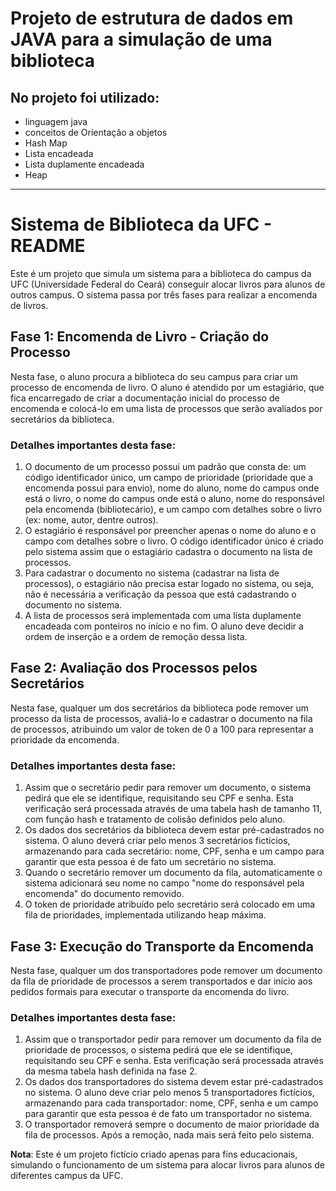 # Projeto de estrutura de dados em JAVA para a simulação de uma biblioteca

## No projeto foi utilizado:
* linguagem java
* conceitos de Orientação a objetos
* Hash Map
* Lista encadeada
* Lista duplamente encadeada
* Heap 
______________________________________

# Sistema de Biblioteca da UFC - README

Este é um projeto que simula um sistema para a biblioteca do campus da UFC (Universidade Federal do Ceará) conseguir alocar livros para alunos de outros campus. O sistema passa por três fases para realizar a encomenda de livros.

## Fase 1: Encomenda de Livro - Criação do Processo

Nesta fase, o aluno procura a biblioteca do seu campus para criar um processo de encomenda de livro. O aluno é atendido por um estagiário, que fica encarregado de criar a documentação inicial do processo de encomenda e colocá-lo em uma lista de processos que serão avaliados por secretários da biblioteca.

### Detalhes importantes desta fase:

1. O documento de um processo possui um padrão que consta de: um código identificador único, um campo de prioridade (prioridade que a encomenda possui para envio), nome do aluno, nome do campus onde está o livro, o nome do campus onde está o aluno, nome do responsável pela encomenda (bibliotecário), e um campo com detalhes sobre o livro (ex: nome, autor, dentre outros).
2. O estagiário é responsável por preencher apenas o nome do aluno e o campo com detalhes sobre o livro. O código identificador único é criado pelo sistema assim que o estagiário cadastra o documento na lista de processos.
3. Para cadastrar o documento no sistema (cadastrar na lista de processos), o estagiário não precisa estar logado no sistema, ou seja, não é necessária a verificação da pessoa que está cadastrando o documento no sistema.
4. A lista de processos será implementada com uma lista duplamente encadeada com ponteiros no início e no fim. O aluno deve decidir a ordem de inserção e a ordem de remoção dessa lista.

## Fase 2: Avaliação dos Processos pelos Secretários

Nesta fase, qualquer um dos secretários da biblioteca pode remover um processo da lista de processos, avaliá-lo e cadastrar o documento na fila de processos, atribuindo um valor de token de 0 a 100 para representar a prioridade da encomenda.

### Detalhes importantes desta fase:

1. Assim que o secretário pedir para remover um documento, o sistema pedirá que ele se identifique, requisitando seu CPF e senha. Esta verificação será processada através de uma tabela hash de tamanho 11, com função hash e tratamento de colisão definidos pelo aluno.
2. Os dados dos secretários da biblioteca devem estar pré-cadastrados no sistema. O aluno deverá criar pelo menos 3 secretários fictícios, armazenando para cada secretário: nome, CPF, senha e um campo para garantir que esta pessoa é de fato um secretário no sistema.
3. Quando o secretário remover um documento da fila, automaticamente o sistema adicionará seu nome no campo "nome do responsável pela encomenda" do documento removido.
4. O token de prioridade atribuído pelo secretário será colocado em uma fila de prioridades, implementada utilizando heap máxima.

## Fase 3: Execução do Transporte da Encomenda

Nesta fase, qualquer um dos transportadores pode remover um documento da fila de prioridade de processos a serem transportados e dar início aos pedidos formais para executar o transporte da encomenda do livro.

### Detalhes importantes desta fase:

1. Assim que o transportador pedir para remover um documento da fila de prioridade de processos, o sistema pedirá que ele se identifique, requisitando seu CPF e senha. Esta verificação será processada através da mesma tabela hash definida na fase 2.
2. Os dados dos transportadores do sistema devem estar pré-cadastrados no sistema. O aluno deve criar pelo menos 5 transportadores fictícios, armazenando para cada transportador: nome, CPF, senha e um campo para garantir que esta pessoa é de fato um transportador no sistema.
3. O transportador removerá sempre o documento de maior prioridade da fila de processos. Após a remoção, nada mais será feito pelo sistema.

**Nota**: Este é um projeto fictício criado apenas para fins educacionais, simulando o funcionamento de um sistema para alocar livros para alunos de diferentes campus da UFC.
